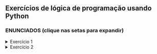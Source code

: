 ## Exercícios de lógica de programação usando Python

### ENUNCIADOS (clique nas setas para expandir)

<details><summary>Exercício 1</summary>
<h3>Faça um algoritmo que implemente o menu abaixo.</h3>

MENU<br/>
1- Cadastrar Login e Senha<br/>
2- Aumento de 10%<br/>
3- Relatório<br/>
4- Cadastrar Funcionário<br/>
Escolha:

Para implementar seu código você deverá utilizar
as seguintes listas:<br/>
login = []<br/>
senha = []<br/>
funcionarios = ['Pedro' , 'Ana'   , 'Carlos', 'Maria Clara', 'João Antonio']<br/>
salarios     = [ 3470.00,  2200.00,  3970.34,  7450.23     ,  5677.33 ]

<h3>Descrição:</h3> <br/>
Na opção 1 - Você deverá cadastrar login e senha nas listas correspondentes.
             Critério: login não poderá se repetir. Verificar se nome consta
             na lista de funcionarios.
<br/>
<br/>
Para executar as opções 2 e 3, você deverá validar seu login e senha.
<br/>
<br/>
Na opção 2 - Após validar login e senha, seu código deverá aumentar
             o salário dos funcionários em 10%. Mas somente
             se o funcionário ganhar abaixo da média em relação
             a lista de salarios.
<br/>
<br/>
Na opção 3 - Após confirmar login e senha, você deverá fazer um
             relatório mostrando o nome e o salario, conforme exemplo:

                 Maria Clara  - 7450.23
                 João Antonio - 5677.33
                 Carlos       - 3970.34
                 Pedro        - 3470.00
                 Ana          - 2200.00

Na opção 4 - Você deverá cadastrar o nome e o salário de um
             novo funcionário.

</details>
<details><summary>Exercício 2</summary>
<h3>Faça um algoritmo que resolva o problema abaixo.</h3>

Um vendedor necessita de um algoritmo que calcule o preço total devido por<br/>
um cliente em compras. O algoritmo deve ler o nome do cliente, o código de um<br/>
produto e a quantidade comprada de cada item. Calcular o preço total por item.<br/>
<br/>
Quando o código digitado for 'fim' deve encerrar o programa e<br/>
mostrar o total a ser pago de todos itens digitados.


        TABELA DE PRODUTOS E PREÇOS
      Código do Produto - Preço unitário
            1001     -    5.32
            1324     -    6.45
            6548     -    2.37
            2987     -    5.32
            7623     -    6.45

EXEMPLO: Ao ser digitado 'fim' mostrar o resumo das compras:

        Nome: Pedro
        Produto - Qtd.  -      Preço
        1001  -    2    -      10.64
        2987  -    1    -       5.32
        6548  -    3    -       7.11
        Total:     -    -      23.07


lista_produtos = ['1001', '1324', '6548', '2987', '7623']<br/>
lista_preços =   [ 5.32 ,  6.45 ,  2.37 ,  5.32 ,  6.45 ]

</details>
